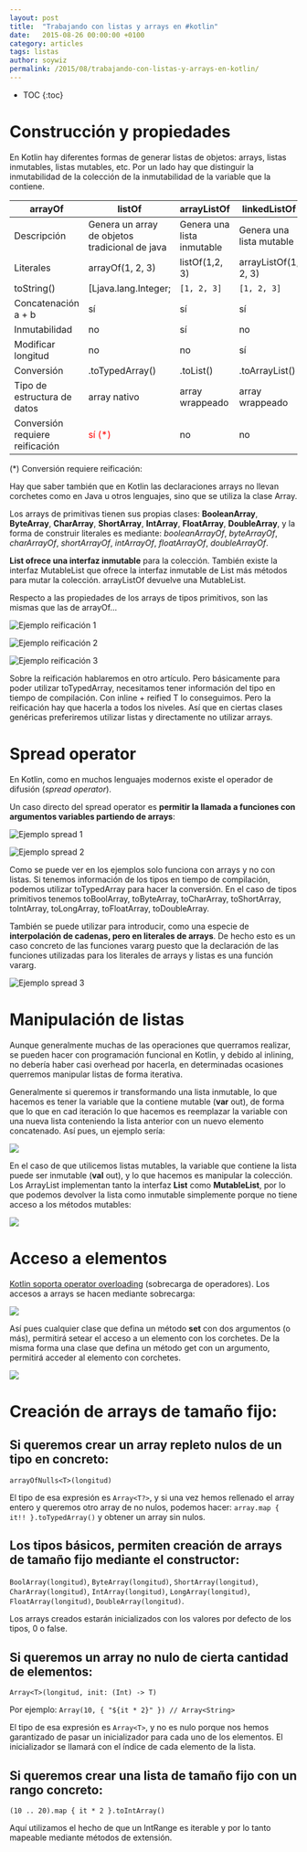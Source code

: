 ```yaml
---
layout: post
title:  "Trabajando con listas y arrays en #kotlin"
date:   2015-08-26 00:00:00 +0100
category: articles
tags: listas
author: soywiz
permalink: /2015/08/trabajando-con-listas-y-arrays-en-kotlin/
---
```


* TOC
{:toc}

# Construcción y propiedades

En Kotlin hay diferentes formas de generar listas de objetos: arrays, listas inmutables, listas mutables, etc. Por un lado hay que distinguir la inmutabilidad de la colección de la inmutabilidad de la variable que la contiene.


|arrayOf |listOf |arrayListOf |linkedListOf |
|-----------|-------|---------------|-------------|
|Descripción |Genera un array de objetos tradicional de java|Genera una lista inmutable|Genera una lista mutable | Genera una lista enlazada mutable |
|Literales| arrayOf(1, 2, 3) | listOf(1,2, 3) | arrayListOf(1, 2, 3) | linkedListOf(1, 2, 3) |
|toString()| [Ljava.lang.Integer; | ```[1, 2, 3]``` | ```[1, 2, 3]```  | ```[1, 2, 3]``` |
|Concatenación a + b | sí | sí| sí | sí |
|Inmutabilidad| no |sí| no| no| |
|Modificar longitud| no |no| sí| sí|
|Conversión| .toTypedArray() |.toList() |.toArrayList() | .toLinkedList() |
|Tipo de estructura de datos| array nativo |array wrappeado| array wrappeado  |lista enlazada|
|Conversión requiere reificación| <span style="color:red;">sí (*)</span> |no| no|no

(*) Conversión requiere reificación:

Hay que saber también que en Kotlin las declaraciones arrays no llevan corchetes como en Java u otros lenguajes, sino que se utiliza la clase Array<T>.

Los arrays de primitivas tienen sus propias clases: **BooleanArray**, **ByteArray**, **CharArray**, **ShortArray**, **IntArray**, **FloatArray**, **DoubleArray**, y la forma de construir literales es mediante: *booleanArrayOf*, *byteArrayOf*, *charArrayOf*, *shortArrayOf*, *intArrayOf*, *floatArrayOf*, *doubleArrayOf*.

**List<T> ofrece una interfaz inmutable** para la colección. También existe la interfaz MutableList<T> que ofrece la interfaz inmutable de List más métodos para mutar la colección. arrayListOf devuelve una MutableList<T>.

Respecto a las propiedades de los arrays de tipos primitivos, son las mismas que las de arrayOf…

![Ejemplo reificación 1](/images/reified1.png)

![Ejemplo reificación 2](/images/reified2.png)

![Ejemplo reificación 3](/images/reified3.png)

Sobre la reificación hablaremos en otro artículo. Pero básicamente para poder utilizar toTypedArray, necesitamos tener información del tipo en tiempo de compilación. Con inline + reified T lo conseguimos. Pero la reificación hay que hacerla a todos los niveles. Así que en ciertas clases genéricas preferiremos utilizar listas y directamente no utilizar arrays.

# Spread operator

En Kotlin, como en muchos lenguajes modernos existe el operador de difusión (*spread operator*).

Un caso directo del spread operator es **permitir la llamada a funciones con argumentos variables partiendo de arrays**:

![Ejemplo spread 1](/images/spread1.png)

![Ejemplo spread 2](/images/spread2.png)

Como se puede ver en los ejemplos solo funciona con arrays y no con listas. Si tenemos información de los tipos en tiempo de compilación, podemos utilizar toTypedArray para hacer la conversión. En el caso de tipos primitivos tenemos toBoolArray, toByteArray, toCharArray, toShortArray, toIntArray, toLongArray, toFloatArray, toDoubleArray.

También se puede utilizar para introducir, como una especie de **interpolación de cadenas, pero en literales de arrays**. De hecho esto es un caso concreto de las funciones vararg puesto que la declaración de las funciones utilizadas para los literales de arrays y listas es una función vararg.

![Ejemplo spread 3](/images/spread3.png)

# Manipulación de listas

Aunque generalmente muchas de las operaciones que querramos realizar, se pueden hacer con programación funcional en Kotlin, y debido al inlining, no debería haber casi overhead por hacerla, en determinadas ocasiones querremos manipular listas de forma iterativa.

Generalmente si queremos ir transformando una lista inmutable, lo que hacemos es tener la variable que la contiene mutable (**var** out), de forma que lo que en cad iteración lo que hacemos es reemplazar la variable con una nueva lista conteniendo la lista anterior con un nuevo elemento concatenado. Así pues, un ejemplo sería:

![](/images/mutable1.png)

En el caso de que utilicemos listas mutables, la variable que contiene la lista puede ser inmutable (**val** out), y lo que hacemos es manipular la colección. Los ArrayList implementan tanto la interfaz **List<T>** como **MutableList<T>**, por lo que podemos devolver la lista como inmutable simplemente porque no tiene acceso a los métodos mutables:

![](/images/mutable2.png)

# Acceso a elementos

[Kotlin soporta operator overloading](http://kotlinlang.org/docs/reference/operator-overloading.html) (sobrecarga  de operadores). Los accesos a arrays se hacen mediante sobrecarga:

![](/images/array-access.png)

Así pues cualquier clase que defina un método **set** con dos argumentos (o más),  permitirá setear el acceso a un elemento con los corchetes. De la misma forma una clase que defina un método get con un argumento, permitirá acceder al elemento con corchetes.

![](/images/set_method.png)

# Creación de arrays de tamaño fijo:

## Si queremos crear un array repleto nulos de un tipo en concreto:

```arrayOfNulls<T>(longitud)```

El tipo de esa expresión es ```Array<T?>```, y si una vez hemos rellenado el array entero y queremos otro array de no nulos, podemos hacer: ```array.map { it!! }.toTypedArray()``` y obtener un array sin nulos.

## Los tipos básicos, permiten creación de arrays de tamaño fijo mediante el constructor:

```BoolArray(longitud)```, ```ByteArray(longitud)```, ```ShortArray(longitud)```, ```CharArray(longitud)```, ```IntArray(longitud)```, ```LongArray(longitud)```, ```FloatArray(longitud)```, ```DoubleArray(longitud)```.

Los arrays creados estarán inicializados con los valores por defecto de los tipos, 0 o false.

## Si queremos un array no nulo de cierta cantidad de elementos:

```Array<T>(longitud, init: (Int) -> T)```

Por ejemplo: ```Array(10, { "${it * 2}" }) // Array<String>```

El tipo de esa expresión es ```Array<T>```, y no es nulo porque nos hemos garantizado de pasar un inicializador para cada uno de los elementos. El inicializador se llamará con el índice de cada elemento de la lista.

## Si queremos crear una lista de tamaño fijo con un rango concreto:

```(10 .. 20).map { it * 2 }.toIntArray()```

Aquí utilizamos el hecho de que un IntRange es iterable y por lo tanto mapeable mediante métodos de extensión.


